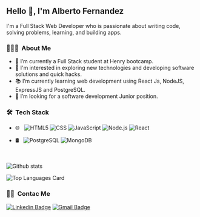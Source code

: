 ## Hello 👋, I'm Alberto Fernandez
I'm a Full Stack Web Developer who is passionate about writing code, solving problems, learning, and building apps.

<h3> 👨🏻‍💻 &nbsp;About Me </h3>

- 🔭 I’m currently a Full Stack student at Henry bootcamp.
- 🤔 I'm interested in exploring new technologies and developing software solutions and quick hacks.
- 📚 I’m currently learning web development using React Js, NodeJS, ExpressJS and PostgreSQL.
- 👯 I’m looking for a software development Junior position. 


<h3> 🛠 &nbsp;Tech Stack</h3>

- 🌐 &nbsp;
  ![HTML5](https://img.shields.io/badge/-HTML5-333333?style=flat&logo=HTML5)
  ![CSS](https://img.shields.io/badge/-CSS-333333?style=flat&logo=CSS3&logoColor=1572B6)
  ![JavaScript](https://img.shields.io/badge/-JavaScript-333333?style=flat&logo=javascript)
  ![Node.js](https://img.shields.io/badge/-Node.js-333333?style=flat&logo=node.js)
  ![React](https://img.shields.io/badge/-React-333333?style=flat&logo=react)
- 🛢 &nbsp;
  ![PostgreSQL](https://img.shields.io/badge/-PostgreSQL-333333?style=flat&logo=postgresql)
  ![MongoDB](https://img.shields.io/badge/-MongoDB-333333?style=flat&logo=mongodb)
  
  <br/>

![Github stats](https://github-readme-stats.vercel.app/api?username=Ajota88&theme=highcontrast&show_icons=true&count_private=true)

![Top Languages Card](https://github-readme-stats.vercel.app/api/top-langs/?username=Ajota88&layout=compact)

<h3> 🤝🏻 &nbsp;Contac Me </h3>

[![Linkedin Badge](https://img.shields.io/badge/-Alberto_Fernandez-blue?style=flat-square&logo=Linkedin&logoColor=white&link=https://www.linkedin.com/in/albertofernandezav//)](https://www.linkedin.com/in/albertofernandezav/) [![Gmail Badge](https://img.shields.io/badge/-alferavil88@gmail.com-c14438?style=flat-square&logo=Gmail&logoColor=white&link=mailto:alferavil88@gmail.com)](mailto:alferavil88@gmail.com)


